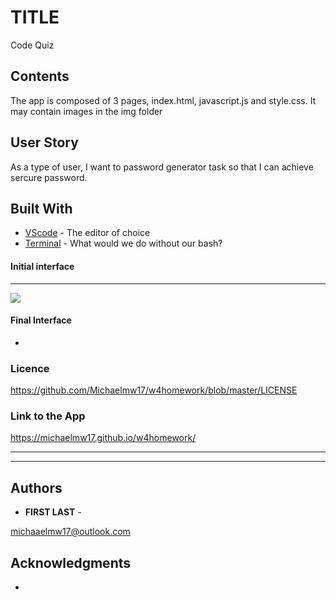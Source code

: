 # TITLE
Code Quiz

## Contents
<p>
The app is composed of 3 pages, index.html, javascript.js and style.css. It may contain  images in the img folder
</p>

## User Story
<p>
As a type of user, I want to password generator task so that I can achieve sercure password.
</p>

## Built With

* [VScode](https://code.visualstudio.com/) - The editor of choice
* [Terminal](https:///) - What would we do without our bash?

#### Initial interface
<hr>

<img src="./img/homeworkw4.png">

#### Final Interface

-


### Licence

https://github.com/Michaelmw17/w4homework/blob/master/LICENSE

### Link to the App
<a href=".">https://michaelmw17.github.io/w4homework/</a><hr>
<hr>

## Authors

* **FIRST LAST** - 

michaaelmw17@outlook.com

## Acknowledgments

* 
